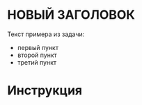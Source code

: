 # НОВЫЙ ЗАГОЛОВОК

Текст примера из задачи:
- первый пункт
- второй пункт
- третий пункт

# Инструкция